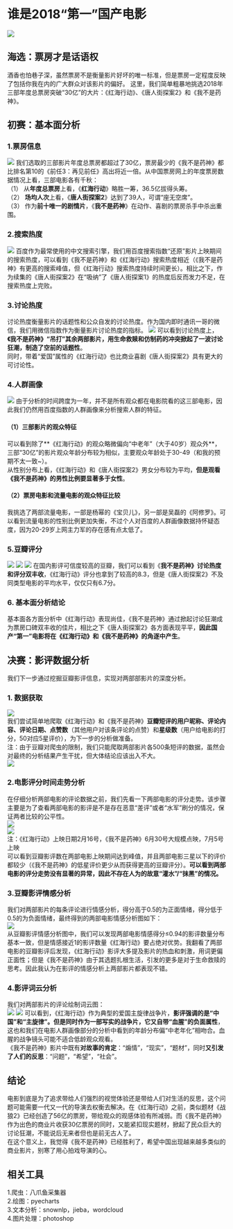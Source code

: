 # 谁是2018“第一”国产电影
![](https://github.com/TOMO-CAT/DataAnalysis/blob/master/MovieAnalysis/%E5%B0%81%E9%9D%A2%E5%9B%BE.png)
## 海选：票房才是话语权
酒香也怕巷子深，虽然票房不是衡量影片好坏的唯一标准，但是票房一定程度反映了包括你我在内的广大群众对该影片的偏好。
这里，我们简单粗暴地挑选2018年三部年度总票房突破“30亿”的大片：《红海行动》、《唐人街探案2》和《我不是药神》。
## 初赛：基本面分析

### 1.票房信息
![](https://github.com/TOMO-CAT/DataAnalysis/blob/master/MovieAnalysis/%E7%94%B5%E5%BD%B1%E7%A5%A8%E6%88%BF2.png)
我们选取的三部影片年度总票房都超过了30亿，票房最少的《我不是药神》都比排名第10的《前任3：再见前任》高出将近一倍。从中国票房网上的年度票房数据情况上看，三部电影各有千秋：  
（1） 从**年度总票房**上看，《**红海行动**》略胜一筹，36.5亿拔得头筹。  
（2） **场均人次**上看，《**唐人街探案2**》达到了39人，可谓“座无空席”。   
（3） 作为**前十唯一的剧情片**，《**我不是药神**》在动作、喜剧的票房杀手中杀出重围。 

### 2.搜索热度
![](https://github.com/TOMO-CAT/DataAnalysis/blob/master/MovieAnalysis/%E7%99%BE%E5%BA%A6%E6%8C%87%E6%95%B0.png)
百度作为最常使用的中文搜索引擎，我们用百度搜索指数“还原”影片上映期间的搜索热度，可以看到《我不是药神》和《红海行动》搜索热度相近（《我不是药神》有更高的搜索峰值，但《红海行动》搜索热度持续时间更长）。相比之下，作为续集的《唐人街探案2》在“吸纳”了《唐人街探案1》的热度后反而发力不足，在搜索热度上完败。
### 3.讨论热度
讨论热度衡量影片的话题性和公众自发的讨论热度。作为国内即时通讯一哥的微信，我们用微信指数作为衡量影片讨论热度的指标。
![](https://github.com/TOMO-CAT/DataAnalysis/blob/master/MovieAnalysis/%E5%BE%AE%E4%BF%A1%E6%8C%87%E6%95%B0.png)
可以看到讨论热度上，**《我不是药神》“吊打”其余两部影片，用生命救赎和仿制药的冲突掀起了一波讨论狂潮，制造了空前的话题性**。  
同时，带着“爱国”属性的《红海行动》也比商业喜剧《唐人街探案2》具有更大的可讨论性。
### 4.人群画像
![](https://github.com/TOMO-CAT/DataAnalysis/blob/master/MovieAnalysis/%E4%BA%BA%E7%BE%A4%E7%94%BB%E5%83%8F.png)
由于分析的时间跨度为一年，并不是所有观众都在电影院看的这三部电影，因此我们仍然用百度指数的人群画像来分析搜索人群的特征。  
#### （1）三部影片的观众特征  
可以看到除了**《红海行动》的观众略微偏向“中老年”（大于40岁）观众外**，三部“30亿”的影片观众年龄分布较为相似，主要观众年龄处于30-49（和我的预期不太一致~）。  
从性别分布上看，《红海行动》和《唐人街探案2》男女分布较为平均，**但是观看《我不是药神》的男性比例要显著多于女性**。  
#### （2）票房电影和流量电影的观众特征比较  
我挑选了两部流量电影，一部是杨幂的《宝贝儿》，另一部是吴磊的《阿修罗》。可以看到流量电影的性别比例更加失衡，不过个人对百度的人群画像数据持怀疑态度，因为20-29岁上网主力军的存在感有点太低了。
### 5.豆瓣评分
![](https://github.com/TOMO-CAT/DataAnalysis/blob/master/MovieAnalysis/%E7%BA%A2%E6%B5%B7%E8%A1%8C%E5%8A%A8.png)
![](https://github.com/TOMO-CAT/DataAnalysis/blob/master/MovieAnalysis/%E5%94%90%E4%BA%BA%E8%A1%97%E6%8E%A2%E6%A1%88.png)
![](https://github.com/TOMO-CAT/DataAnalysis/blob/master/MovieAnalysis/%E6%88%91%E4%B8%8D%E6%98%AF%E8%8D%AF%E7%A5%9E.png)
在国内影评可信度较高的豆瓣，我们可以看到《**我不是药神》讨论热度和评分双丰收**，《红海行动》评分也拿到了较高的8.3，但是《唐人街探案2》不及同类型电影的平均水平，仅仅只有6.7分。
### 6. 基本面分析结论
基本面各方面分析中《红海行动》表现尚佳，《我不是药神》通过掀起讨论狂潮成为票房口碑双丰收的佳片，相比之下《唐人街探案2》各方面表现平平，**因此国产“第一”电影将在《红海行动》和《我不是药神》的角逐中产生**。

## 决赛：影评数据分析
我们下一步通过挖掘豆瓣影评信息，实现对两部部影片的深度分析。  
### 1. 数据获取
![](https://github.com/TOMO-CAT/DataAnalysis/blob/master/MovieAnalysis/%E6%95%B0%E6%8D%AE%E8%8E%B7%E5%8F%96.jpg)  
我们尝试简单地爬取《红海行动》和《我不是药神》**豆瓣短评的用户昵称、评论内容、评论日期、点赞数**（其他用户对该条评论的点赞）和**星级数**（用户给电影的打分，50对应5星评价），为下一步的分析做准备。  
注：由于豆瓣对爬虫的限制，我们只能爬取两部影片各500条短评的数据，虽然会对最终的分析结果产生干扰，但大体结论应该出入不大。  
![](https://github.com/TOMO-CAT/DataAnalysis/blob/master/MovieAnalysis/%E5%BD%B1%E8%AF%84%E6%95%B0%E6%8D%AE.jpg)  
### 2.电影评分时间走势分析
在仔细分析两部电影的评论数据之前，我们先看一下两部电影的评分走势。该步骤主要是为了查看两部电影的影评是不是存在恶意“差评”或者“水军”刷分的情况，保证两者比较的公平性。  
![](https://github.com/TOMO-CAT/DataAnalysis/blob/master/MovieAnalysis/%E7%BA%A2%E6%B5%B7%E5%BD%B1%E8%AF%84%E8%B5%B0%E5%8A%BF%E5%9B%BE.jpg)  
![](https://github.com/TOMO-CAT/DataAnalysis/blob/master/MovieAnalysis/%E8%8D%AF%E7%A5%9E%E5%BD%B1%E8%AF%84%E8%B5%B0%E5%8A%BF%E5%9B%BE.jpg)  
注：《红海行动》上映日期2月16号，《我不是药神》6月30号大规模点映，7月5号上映    
可以看到豆瓣影评数在两部电影上映期间达到峰值，并且两部电影三星以下的评价都较少（《我不是药神》的低星评价更少从而获得更高的豆瓣评分）。**可以看到两部电影的评分走势没有显著的异常，因此不存在人为的故意“灌水”/“抹黑”的情况。**
### 3.豆瓣影评情感分析
我们对两部影片的每条评论进行情感分析，得分高于0.5的为正面情绪，得分低于0.5的为负面情绪，最终得到的两部电影情感分析图如下：  
![](https://github.com/TOMO-CAT/DataAnalysis/blob/master/MovieAnalysis/%E6%83%85%E6%84%9F%E5%88%86%E6%9E%90%E5%9B%BE.jpg)  
从豆瓣影评情感分析图中，我们可以发现两部电影情感得分≤0.94的影评数量分布基本一致，但是情感接近1的影评数量《红海行动》要占绝对优势。我翻看了两部电影的豆瓣影评后发现，《红海行动》影评大多提及影片的热血和刺激，用词更偏正面性；但是《我不是药神》由于其选题扎根生活，引发的更多是对于生命救赎的思考。因此我认为在影评的情感分析上两部影片都表现不错。
### 4.影评词云分析
我们对两部影片的评论绘制词云图：  
![](https://github.com/TOMO-CAT/DataAnalysis/blob/master/MovieAnalysis/%E7%BA%A2%E6%B5%B7%E8%AF%8D%E4%BA%91%E5%9B%BE.jpg)
![](https://github.com/TOMO-CAT/DataAnalysis/blob/master/MovieAnalysis/%E8%8D%AF%E7%A5%9E%E8%AF%8D%E4%BA%91%E5%9B%BE.jpg)
可以看到，《红海行动》作为典型的爱国主旋律战争片，**影评强调的是“中国”和“主旋律”。但是同时作为一部写实的战争片，它又自带“血腥”的负面属性**，这也和我们在电影人群画像部分的分析中看到的年龄分布偏“中老年化”相吻合。血腥的战争镜头可能不适合低龄观众观看。  
《我不是药神》影片中既有**对故事的肯定**：“煽情”，“现实”，“题材”，同时**又引发了人们的反思**：“问题”，“希望”，“社会”。  

## 结论
电影到底是为了追求带给人们强烈的视觉体验还是带给人们对生活的反思，这个问题可能需要一代又一代的导演去权衡去解决。在《红海行动》之前，类似题材《战狼2》已经创造了56亿的票房，带给观众的观感体验有所减弱。而《我不是药神》作为出色的商业片收获30亿票房的同时，又能紧扣现实题材，掀起了民众巨大的讨论狂潮，不能说后无来者但也是前无古人了。  
在这个意义上，我觉得《我不是药神》已经胜利了，希望中国出现越来越多类似的商业影片，别寒了用心拍戏导演的心。
## 相关工具
1.爬虫：八爪鱼采集器  
2.绘图：pyecharts  
3.文本分析：snownlp，jieba，wordcloud  
4.图片处理：photoshop  
